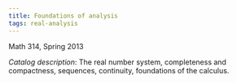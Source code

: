 ```yaml
---
title: Foundations of analysis
tags: real-analysis
---
```


Math 314, Spring 2013<!--more-->

*Catalog description*: The real number system, completeness and compactness, sequences, continuity, foundations of the calculus.
